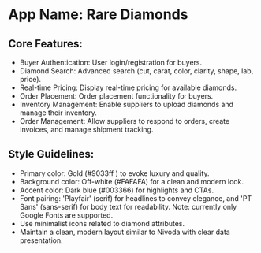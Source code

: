 # **App Name**: Rare Diamonds

## Core Features:

- Buyer Authentication: User login/registration for buyers.
- Diamond Search: Advanced search (cut, carat, color, clarity, shape, lab, price).
- Real-time Pricing: Display real-time pricing for available diamonds.
- Order Placement: Order placement functionality for buyers.
- Inventory Management: Enable suppliers to upload diamonds and manage their inventory.
- Order Management: Allow suppliers to respond to orders, create invoices, and manage shipment tracking.

## Style Guidelines:

- Primary color: Gold (#9033ff ) to evoke luxury and quality.
- Background color: Off-white (#FAFAFA) for a clean and modern look.
- Accent color: Dark blue (#003366) for highlights and CTAs.
- Font pairing: 'Playfair' (serif) for headlines to convey elegance, and 'PT Sans' (sans-serif) for body text for readability. Note: currently only Google Fonts are supported.
- Use minimalist icons related to diamond attributes.
- Maintain a clean, modern layout similar to Nivoda with clear data presentation.